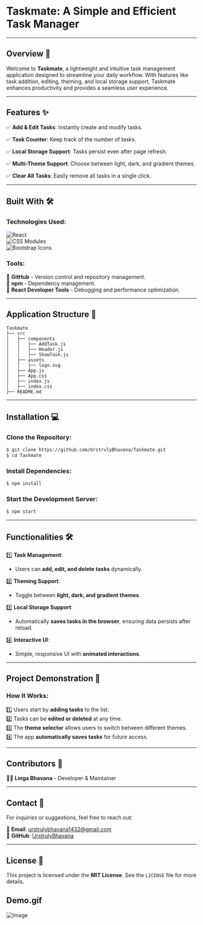 
# Taskmate: A Simple and Efficient Task Manager

---

## Overview 📝

Welcome to **Taskmate**, a lightweight and intuitive task management application designed to streamline your daily workflow. With features like task addition, editing, theming, and local storage support, Taskmate enhances productivity and provides a seamless user experience.

---

## Features ✨

✅ **Add & Edit Tasks**: Instantly create and modify tasks.

✅ **Task Counter**: Keep track of the number of tasks.

✅ **Local Storage Support**: Tasks persist even after page refresh.

✅ **Multi-Theme Support**: Choose between light, dark, and gradient themes.

✅ **Clear All Tasks**: Easily remove all tasks in a single click.

---

## Built With 🛠️

### Technologies Used:

![React](https://img.shields.io/badge/-React-61DAFB?logo=react&logoColor=white&style=flat-square)  
![CSS Modules](https://img.shields.io/badge/-CSS_Modules-1572B6?logo=css3&logoColor=white&style=flat-square)  
![Bootstrap Icons](https://img.shields.io/badge/-Bootstrap_Icons-7952B3?logo=bootstrap&logoColor=white&style=flat-square)  

### Tools:

📌 **GitHub** - Version control and repository management.  
📌 **npm** - Dependency management.  
📌 **React Developer Tools** - Debugging and performance optimization.  

---

## Application Structure 📁

```plaintext
Taskmate
├── src
│   ├── components
│   │   ├── AddTask.js
│   │   ├── Header.js
│   │   ├── ShowTask.js
│   ├── assets
│   │   ├── logo.svg
│   ├── App.js
│   ├── App.css
│   ├── index.js
│   ├── index.css
├── README.md
```

---

## Installation 💻

### Clone the Repository:
```bash
$ git clone https://github.com/UrstrulyBhavana/Taskmate.git
$ cd Taskmate
```

### Install Dependencies:
```bash
$ npm install
```

### Start the Development Server:
```bash
$ npm start
```

---

## Functionalities 🛠️

1️⃣ **Task Management**:
   - Users can **add, edit, and delete tasks** dynamically.

2️⃣ **Theming Support**:
   - Toggle between **light, dark, and gradient themes**.

3️⃣ **Local Storage Support**:
   - Automatically **saves tasks in the browser**, ensuring data persists after reload.

4️⃣ **Interactive UI**:
   - Simple, responsive UI with **animated interactions**.

---

## Project Demonstration 🎥

### How It Works:

1️⃣ Users start by **adding tasks** to the list.  
2️⃣ Tasks can be **edited or deleted** at any time.  
3️⃣ The **theme selector** allows users to switch between different themes.  
4️⃣ The app **automatically saves tasks** for future access.  

---

## Contributors 👥

👩‍💻 **Linga Bhavana** - Developer & Maintainer  

---

## Contact 📧

For inquiries or suggestions, feel free to reach out:

📩 **Email**: [urstrulybhavana1432@gmail.com](mailto:urstrulybhavana1432@gmail.com)  
🔗 **GitHub**: [UrstrulyBhavana](https://github.com/UrstrulyBhavana)  

---

## License 📜

This project is licensed under the **MIT License**. See the `LICENSE` file for more details.

## Demo.gif

![Image](https://github.com/user-attachments/assets/85131924-caa9-4639-b122-e4dee63ad24b)


